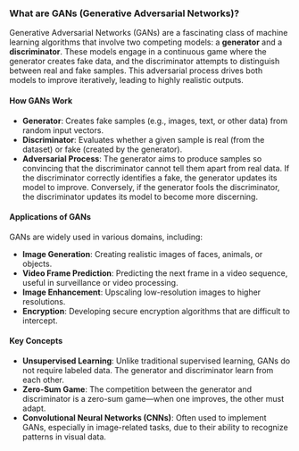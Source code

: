 ### What are GANs (Generative Adversarial Networks)?

Generative Adversarial Networks (GANs) are a fascinating class of machine learning algorithms that involve two competing models: a **generator** and a **discriminator**. These models engage in a continuous game where the generator creates fake data, and the discriminator attempts to distinguish between real and fake samples. This adversarial process drives both models to improve iteratively, leading to highly realistic outputs.

#### How GANs Work
- **Generator**: Creates fake samples (e.g., images, text, or other data) from random input vectors.
- **Discriminator**: Evaluates whether a given sample is real (from the dataset) or fake (created by the generator).
- **Adversarial Process**: The generator aims to produce samples so convincing that the discriminator cannot tell them apart from real data. If the discriminator correctly identifies a fake, the generator updates its model to improve. Conversely, if the generator fools the discriminator, the discriminator updates its model to become more discerning.

#### Applications of GANs
GANs are widely used in various domains, including:
- **Image Generation**: Creating realistic images of faces, animals, or objects.
- **Video Frame Prediction**: Predicting the next frame in a video sequence, useful in surveillance or video processing.
- **Image Enhancement**: Upscaling low-resolution images to higher resolutions.
- **Encryption**: Developing secure encryption algorithms that are difficult to intercept.

#### Key Concepts
- **Unsupervised Learning**: Unlike traditional supervised learning, GANs do not require labeled data. The generator and discriminator learn from each other.
- **Zero-Sum Game**: The competition between the generator and discriminator is a zero-sum game—when one improves, the other must adapt.
- **Convolutional Neural Networks (CNNs)**: Often used to implement GANs, especially in image-related tasks, due to their ability to recognize patterns in visual data.

  
